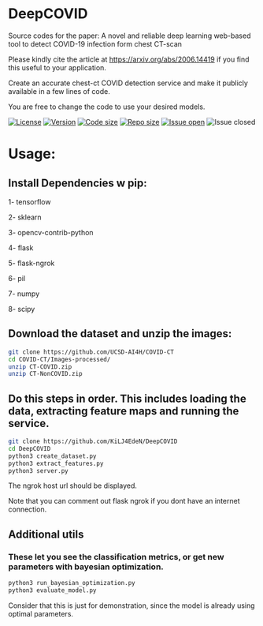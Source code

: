 # DeepCOVID

Source codes for the paper: 
A novel and reliable deep learning web-based tool to detect COVID-19 infection form chest CT-scan

Please kindly cite the article at https://arxiv.org/abs/2006.14419 if you find this useful to your application.

Create an accurate chest-ct COVID detection service and make it publicly available in a few lines of code.

You are free to change the code to use your desired models.


[![License](https://img.shields.io/github/license/KiLJ4EdeN/Realtime_FacialRecognition)](https://img.shields.io/github/license/KiLJ4EdeN/DeepCOVID) [![Version](https://img.shields.io/github/v/tag/KiLJ4EdeN/DeepCOVID)](https://img.shields.io/github/v/tag/KiLJ4EdeN/DeepCOVID) [![Code size](https://img.shields.io/github/languages/code-size/KiLJ4EdeN/DeepCOVID)](https://img.shields.io/github/languages/code-size/KiLJ4EdeN/DeepCOVID) [![Repo size](https://img.shields.io/github/repo-size/KiLJ4EdeN/DeepCOVID)](https://img.shields.io/github/repo-size/KiLJ4EdeN/DeepCOVID) [![Issue open](https://img.shields.io/github/issues/KiLJ4EdeN/DeepCOVID)](https://img.shields.io/github/issues/KiLJ4EdeN/DeepCOVID)
![Issue closed](https://img.shields.io/github/issues-closed/KiLJ4EdeN/DeepCOVID)


# Usage:
## Install Dependencies w pip:

1- tensorflow

2- sklearn

3- opencv-contrib-python

4- flask

5- flask-ngrok

6- pil

7- numpy

8- scipy

## Download the dataset and unzip the images:
```bash
git clone https://github.com/UCSD-AI4H/COVID-CT
cd COVID-CT/Images-processed/
unzip CT-COVID.zip
unzip CT-NonCOVID.zip
```


## Do this steps in order. This includes loading the data, extracting feature maps and running the service.

```bash
git clone https://github.com/KiLJ4EdeN/DeepCOVID
cd DeepCOVID
python3 create_dataset.py
python3 extract_features.py
python3 server.py
```
The ngrok host url should be displayed.

Note that you can comment out flask ngrok if you dont have an internet connection.


## Additional utils
### These let you see the classification metrics, or get new parameters with bayesian optimization.
```bash
python3 run_bayesian_optimization.py
python3 evaluate_model.py
```
Consider that this is just for demonstration, since the model is already using optimal parameters.
